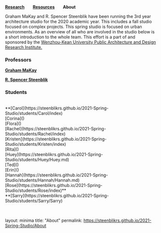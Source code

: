 **[Research](https://steenblikrs.github.io/2021-Spring-Studio/Research)** &nbsp; &nbsp; &nbsp;        **[Resources](https://steenblikrs.github.io/2021-Spring-Studio/Resources)**  &nbsp; &nbsp; &nbsp;    **About**

Graham MaKay and R. Spencer Steenblik have been running the 3rd year architecture studio for the 2020 academic year. This includes a fall studio focused on complex projects. This spring studio is focused on urban environments. As an overview of all who are involved in the studio below is a short introduction to the whole team. This effort is a part of and sponsored by the [Wenzhou-Kean University Public Architecture and Design Research Institute.](https://steenblikrs.github.io/2021-Spring-Studio/PADRI/index)

### Professors

**[Graham MaKay](https://misfitsarchitecture.com/)**

**[R. Spencer Steenblik](https://steenblikrs.github.io/2021-Spring-Studio/Steenblik)**

### Students

<br/>
**[Carol](https://steenblikrs.github.io/2021-Spring-Studio/students/Carol/index)
<br/>
[Corina]()
<br/>
[Flora]()
<br/>
[Rachel](https://steenblikrs.github.io/2021-Spring-Studio/students/Rachel/index)
<br/>
[Kristen](https://steenblikrs.github.io/2021-Spring-Studio/students/Kristen/index)
<br/>
[Rita]()
<br/>
[Huey](https://steenblikrs.github.io/2021-Spring-Studio/students/Huey/Huey.md)
<br/>
[Ted]()
<br/>
[Erin]()
<br/>
[Hannah](https://steenblikrs.github.io/2021-Spring-Studio/students/Hannah/Hannah.md)
<br/>
[Rose](https://steenblikrs.github.io/2021-Spring-Studio/students/Rose/index)**
<br/>
**[Sarry](https://steenblikrs.github.io/2021-Spring-Studio/students/Sarry/Sarry)
<br/>
<br/>
<br/>

layout: minima
title: "About"
permalink: https://steenblikrs.github.io/2021-Spring-Studio/About
